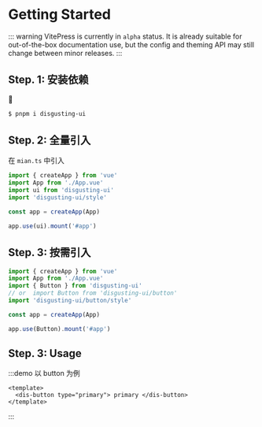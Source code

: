 # Getting Started

::: warning
VitePress is currently in `alpha` status. It is already suitable for out-of-the-box documentation use, but the config and theming API may still change between minor releases.
:::

## Step. 1: 安装依赖

:tada:

```sh
$ pnpm i disgusting-ui
```

## Step. 2: 全量引入

在 `mian.ts` 中引入

```ts
import { createApp } from 'vue'
import App from './App.vue'
import ui from 'disgusting-ui'
import 'disgusting-ui/style'

const app = createApp(App)

app.use(ui).mount('#app')
```

## Step. 3: 按需引入

```ts
import { createApp } from 'vue'
import App from './App.vue'
import { Button } from 'disgusting-ui'
// or  import Button from 'disgusting-ui/button'
import 'disgusting-ui/button/style'

const app = createApp(App)

app.use(Button).mount('#app')
```

## Step. 3: Usage

:::demo 以 button 为例

```vue
<template>
  <dis-button type="primary"> primary </dis-button>
</template>
```

:::
